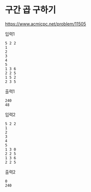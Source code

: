 # 구간 곱 구하기
https://www.acmicpc.net/problem/11505

입력1
```text
5 2 2
1
2
3
4
5
1 3 6
2 2 5
1 5 2
2 3 5
```
출력1
```text
240
48
```
입력2
```text
5 2 2
1
2
3
4
5
1 3 0
2 2 5
1 3 6
2 2 5
```
출력2
```text
0
240
```
